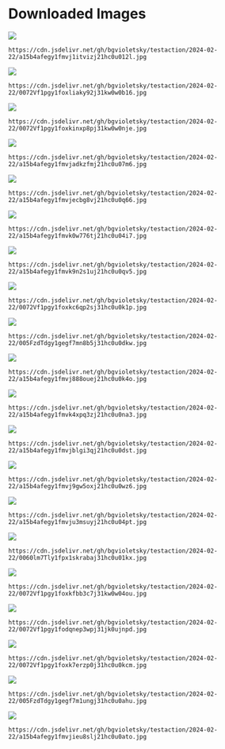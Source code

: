 # Downloaded Images

![](https://cdn.jsdelivr.net/gh/bgvioletsky/testaction/2024-02-22/a15b4afegy1fmvj1itvizj21hc0u012l.jpg)
```
https://cdn.jsdelivr.net/gh/bgvioletsky/testaction/2024-02-22/a15b4afegy1fmvj1itvizj21hc0u012l.jpg
```
![](https://cdn.jsdelivr.net/gh/bgvioletsky/testaction/2024-02-22/0072Vf1pgy1foxliaky92j31kw0w0b16.jpg)
```
https://cdn.jsdelivr.net/gh/bgvioletsky/testaction/2024-02-22/0072Vf1pgy1foxliaky92j31kw0w0b16.jpg
```
![](https://cdn.jsdelivr.net/gh/bgvioletsky/testaction/2024-02-22/0072Vf1pgy1foxkinxp8pj31kw0w0nje.jpg)
```
https://cdn.jsdelivr.net/gh/bgvioletsky/testaction/2024-02-22/0072Vf1pgy1foxkinxp8pj31kw0w0nje.jpg
```
![](https://cdn.jsdelivr.net/gh/bgvioletsky/testaction/2024-02-22/a15b4afegy1fmvjadkzfmj21hc0u07m6.jpg)
```
https://cdn.jsdelivr.net/gh/bgvioletsky/testaction/2024-02-22/a15b4afegy1fmvjadkzfmj21hc0u07m6.jpg
```
![](https://cdn.jsdelivr.net/gh/bgvioletsky/testaction/2024-02-22/a15b4afegy1fmvjecbg8vj21hc0u0q66.jpg)
```
https://cdn.jsdelivr.net/gh/bgvioletsky/testaction/2024-02-22/a15b4afegy1fmvjecbg8vj21hc0u0q66.jpg
```
![](https://cdn.jsdelivr.net/gh/bgvioletsky/testaction/2024-02-22/a15b4afegy1fmvk0w776tj21hc0u04i7.jpg)
```
https://cdn.jsdelivr.net/gh/bgvioletsky/testaction/2024-02-22/a15b4afegy1fmvk0w776tj21hc0u04i7.jpg
```
![](https://cdn.jsdelivr.net/gh/bgvioletsky/testaction/2024-02-22/a15b4afegy1fmvk9n2s1uj21hc0u0qv5.jpg)
```
https://cdn.jsdelivr.net/gh/bgvioletsky/testaction/2024-02-22/a15b4afegy1fmvk9n2s1uj21hc0u0qv5.jpg
```
![](https://cdn.jsdelivr.net/gh/bgvioletsky/testaction/2024-02-22/0072Vf1pgy1foxkc6qp2sj31hc0u0k1p.jpg)
```
https://cdn.jsdelivr.net/gh/bgvioletsky/testaction/2024-02-22/0072Vf1pgy1foxkc6qp2sj31hc0u0k1p.jpg
```
![](https://cdn.jsdelivr.net/gh/bgvioletsky/testaction/2024-02-22/005FzdTdgy1gegf7mn8b5j31hc0u0dkw.jpg)
```
https://cdn.jsdelivr.net/gh/bgvioletsky/testaction/2024-02-22/005FzdTdgy1gegf7mn8b5j31hc0u0dkw.jpg
```
![](https://cdn.jsdelivr.net/gh/bgvioletsky/testaction/2024-02-22/a15b4afegy1fmvj888ouej21hc0u0k4o.jpg)
```
https://cdn.jsdelivr.net/gh/bgvioletsky/testaction/2024-02-22/a15b4afegy1fmvj888ouej21hc0u0k4o.jpg
```
![](https://cdn.jsdelivr.net/gh/bgvioletsky/testaction/2024-02-22/a15b4afegy1fmvk4xpq3zj21hc0u0na3.jpg)
```
https://cdn.jsdelivr.net/gh/bgvioletsky/testaction/2024-02-22/a15b4afegy1fmvk4xpq3zj21hc0u0na3.jpg
```
![](https://cdn.jsdelivr.net/gh/bgvioletsky/testaction/2024-02-22/a15b4afegy1fmvjblgi3qj21hc0u0dst.jpg)
```
https://cdn.jsdelivr.net/gh/bgvioletsky/testaction/2024-02-22/a15b4afegy1fmvjblgi3qj21hc0u0dst.jpg
```
![](https://cdn.jsdelivr.net/gh/bgvioletsky/testaction/2024-02-22/a15b4afegy1fmvj9gw5oxj21hc0u0wz6.jpg)
```
https://cdn.jsdelivr.net/gh/bgvioletsky/testaction/2024-02-22/a15b4afegy1fmvj9gw5oxj21hc0u0wz6.jpg
```
![](https://cdn.jsdelivr.net/gh/bgvioletsky/testaction/2024-02-22/a15b4afegy1fmvju3msuyj21hc0u04pt.jpg)
```
https://cdn.jsdelivr.net/gh/bgvioletsky/testaction/2024-02-22/a15b4afegy1fmvju3msuyj21hc0u04pt.jpg
```
![](https://cdn.jsdelivr.net/gh/bgvioletsky/testaction/2024-02-22/0060lm7Tly1fpx1skrabaj31hc0u01kx.jpg)
```
https://cdn.jsdelivr.net/gh/bgvioletsky/testaction/2024-02-22/0060lm7Tly1fpx1skrabaj31hc0u01kx.jpg
```
![](https://cdn.jsdelivr.net/gh/bgvioletsky/testaction/2024-02-22/0072Vf1pgy1foxkfbb3c7j31kw0w04ou.jpg)
```
https://cdn.jsdelivr.net/gh/bgvioletsky/testaction/2024-02-22/0072Vf1pgy1foxkfbb3c7j31kw0w04ou.jpg
```
![](https://cdn.jsdelivr.net/gh/bgvioletsky/testaction/2024-02-22/0072Vf1pgy1fodqnep3wpj31jk0ujnpd.jpg)
```
https://cdn.jsdelivr.net/gh/bgvioletsky/testaction/2024-02-22/0072Vf1pgy1fodqnep3wpj31jk0ujnpd.jpg
```
![](https://cdn.jsdelivr.net/gh/bgvioletsky/testaction/2024-02-22/0072Vf1pgy1foxk7erzp0j31hc0u0kcm.jpg)
```
https://cdn.jsdelivr.net/gh/bgvioletsky/testaction/2024-02-22/0072Vf1pgy1foxk7erzp0j31hc0u0kcm.jpg
```
![](https://cdn.jsdelivr.net/gh/bgvioletsky/testaction/2024-02-22/005FzdTdgy1gegf7m1ungj31hc0u0ahu.jpg)
```
https://cdn.jsdelivr.net/gh/bgvioletsky/testaction/2024-02-22/005FzdTdgy1gegf7m1ungj31hc0u0ahu.jpg
```
![](https://cdn.jsdelivr.net/gh/bgvioletsky/testaction/2024-02-22/a15b4afegy1fmvjieu8slj21hc0u0ato.jpg)
```
https://cdn.jsdelivr.net/gh/bgvioletsky/testaction/2024-02-22/a15b4afegy1fmvjieu8slj21hc0u0ato.jpg
```
